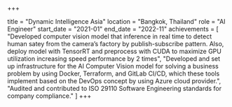 +++

title = "Dynamic Intelligence Asia"
location = "Bangkok, Thailand"
role = "AI Engineer"
start_date = "2021-01"
end_date = "2022-11"
achievements = [
  "Developed computer vision model that inference in real time to detect human satey
  from the camera’s factory by publish-subscribe pattern. Also, deploy model with
  TensorRT and preprocess with CUDA to maximize GPU utilization increasing speed
  performance by 2 times",
  "Developed and set up infrastructure for the AI Computer Vision model for solving a
  business problem by using Docker, Terraform, and GitLab CI/CD, which these tools
  implement based on the DevOps concept by using Azure cloud provider.",
  "Audited and contributed to ISO 29110 Software Engineering standards for company compliance."
]
+++

